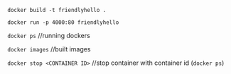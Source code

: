`docker build -t friendlyhello .`

`docker run -p 4000:80 friendlyhello`

`docker ps` //running dockers

`docker images` //built images

`docker stop <CONTAINER ID>` //stop container with container id (`docker ps`)
